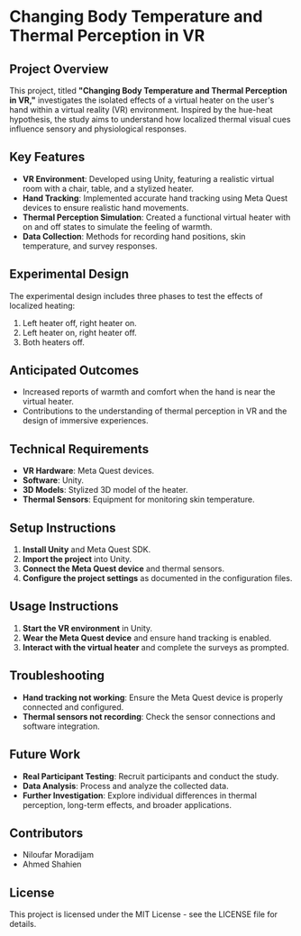 # Changing Body Temperature and Thermal Perception in VR

## Project Overview
This project, titled **"Changing Body Temperature and Thermal Perception in VR,"** investigates the isolated effects of a virtual heater on the user's hand within a virtual reality (VR) environment. Inspired by the hue-heat hypothesis, the study aims to understand how localized thermal visual cues influence sensory and physiological responses.

## Key Features
- **VR Environment**: Developed using Unity, featuring a realistic virtual room with a chair, table, and a stylized heater.
- **Hand Tracking**: Implemented accurate hand tracking using Meta Quest devices to ensure realistic hand movements.
- **Thermal Perception Simulation**: Created a functional virtual heater with on and off states to simulate the feeling of warmth.
- **Data Collection**: Methods for recording hand positions, skin temperature, and survey responses.

## Experimental Design
The experimental design includes three phases to test the effects of localized heating:
1. Left heater off, right heater on.
2. Left heater on, right heater off.
3. Both heaters off.

## Anticipated Outcomes
- Increased reports of warmth and comfort when the hand is near the virtual heater.
- Contributions to the understanding of thermal perception in VR and the design of immersive experiences.

## Technical Requirements
- **VR Hardware**: Meta Quest devices.
- **Software**: Unity.
- **3D Models**: Stylized 3D model of the heater.
- **Thermal Sensors**: Equipment for monitoring skin temperature.

## Setup Instructions
1. **Install Unity** and Meta Quest SDK.
2. **Import the project** into Unity.
3. **Connect the Meta Quest device** and thermal sensors.
4. **Configure the project settings** as documented in the configuration files.

## Usage Instructions
1. **Start the VR environment** in Unity.
2. **Wear the Meta Quest device** and ensure hand tracking is enabled.
3. **Interact with the virtual heater** and complete the surveys as prompted.

## Troubleshooting
- **Hand tracking not working**: Ensure the Meta Quest device is properly connected and configured.
- **Thermal sensors not recording**: Check the sensor connections and software integration.

## Future Work
- **Real Participant Testing**: Recruit participants and conduct the study.
- **Data Analysis**: Process and analyze the collected data.
- **Further Investigation**: Explore individual differences in thermal perception, long-term effects, and broader applications.

## Contributors
- Niloufar Moradijam
- Ahmed Shahien

## License
This project is licensed under the MIT License - see the LICENSE file for details.
